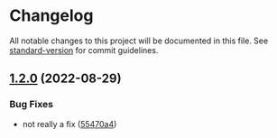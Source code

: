 # Changelog

All notable changes to this project will be documented in this file. See [standard-version](https://github.com/conventional-changelog/standard-version) for commit guidelines.

## [1.2.0](https://github.com/rkhalife/30Days30Projects/compare/v1.1.0...v1.2.0) (2022-08-29)


### Bug Fixes

* not really a fix ([55470a4](https://github.com/rkhalife/30Days30Projects/commit/55470a4a1f094394fbe56c022ee8aaff7420675f))
